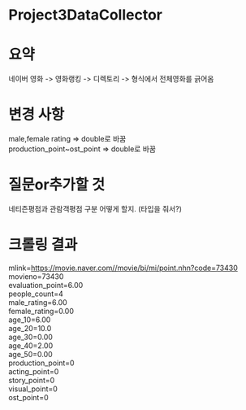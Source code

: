# Project3DataCollector

# 요약
네이버 영화 -> 영화랭킹 -> 디렉토리 -> 형식에서 전체영화를 긁어옴

# 변경 사항
male,female rating => double로 바꿈  
production_point~ost_point => double로 바꿈  

# 질문or추가할 것
네티즌평점과 관람객평점 구분 어떻게 할지. (타입을 줘서?)  

# 크롤링 결과 
mlink=https://movie.naver.com//movie/bi/mi/point.nhn?code=73430  
movieno=73430  
evaluation_point=6.00  
people_count=4  
male_rating=6.00  
female_rating=0.00  
age_10=6.00  
age_20=10.0  
age_30=0.00  
age_40=2.00  
age_50=0.00  
production_point=0  
acting_point=0  
story_point=0  
visual_point=0  
ost_point=0  
